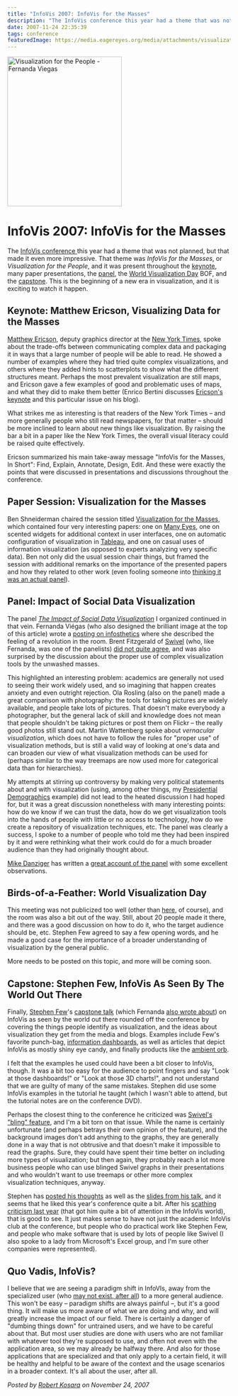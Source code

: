 ```yaml
---
title: "InfoVis 2007: InfoVis for the Masses"
description: "The InfoVis conference this year had a theme that was not planned, but that made it even more impressive. That theme was InfoVis for the Masses, or Visualization for the People, and it was present throughout the keynote, many paper presentations, the panel, the World Visualization Day BOF, and the capstone. This is the beginning of a new era in visualization, and it is exciting to watch it happen."
date: 2007-11-24 22:35:39
tags: conference
featuredImage: https://media.eagereyes.org/media/attachments/visualization-for-the-people-thumb.jpg
---
```


<p><img src="https://media.eagereyes.org/media/attachments/visualization-for-the-people-thumb.jpg" border="0" alt="Visualization for the People - Fernanda Viegas" width="258" height="338" /></p>

# InfoVis 2007: InfoVis for the Masses

The <a href="http://conferences.computer.org/infovis/infovis2007/">InfoVis conference </a>this year had a theme that was not planned, but that made it even more impressive. That theme was <em>InfoVis for the Masses</em>, or <em>Visualization for the People</em>, and it was present throughout the <a href="http://conferences.computer.org/infovis/infovis2007/keynote.html">keynote</a>, many paper presentations, the <a href="/blog/panel-social-data-visualization.html">panel</a>, the <a href="/blog/we-need-a-world-visualization-day.html">World Visualization Day</a> BOF, and the <a href="http://conferences.computer.org/infovis/infovis2007/capstone.html">capstone</a>. This is the beginning of a new era in visualization, and it is exciting to watch it happen.

## Keynote: Matthew Ericson, Visualizing Data for the Masses

<a href="http://ericson.net/">Matthew Ericson</a>, deputy graphics director at the <a href="http://nytimes.com/">New York Times</a>, spoke about the trade-offs between communicating complex data and packaging it in ways that a large number of people will be able to read. He showed a number of examples where they had tried quite complex visualizations, and others where they added hints to scatterplots to show what the different structures meant. Perhaps the most prevalent visualization are still maps, and Ericson gave a few examples of good and problematic uses of maps, and what they did to make them better (Enrico Bertini discusses <a href="http://diuf.unifr.ch/people/bertinie/visuale/2007/11/matthew_ericsons_infovis_keyno_1.html">Ericson's keynote</a> and this particular issue on his blog).

What strikes me as interesting is that readers of the New York Times &ndash; and more generally people who still read newspapers, for that matter &ndash; should be more inclined to learn about new things like visualization. By raising the bar a bit in a paper like the New York Times, the overall visual literacy could be raised quite effectively.

Ericson summarized his main take-away message "InfoVis for the Masses, In Short": Find, Explain, Annotate, Design, Edit. And these were exactly the points that were discussed in presentations and discussions throughout the conference.

## Paper Session: Visualization for the Masses

Ben Shneiderman chaired the session titled <a href="http://conferences.computer.org/infovis/infovis2007/papers.html#masses">Visualization for the Masses</a>, which contained four very interesting papers: one on <a href="http://www.many-eyes.com/">Many Eyes</a>, one on scented widgets for additional context in user interfaces, one on automatic configuration of visualization in <a href="http://www.tableausoftware.com/">Tableau</a>, and one on casual uses of information visualization (as opposed to experts analyzing very specific data). Ben not only did the usual session chair things, but framed the session with additional remarks on the importance of the presented papers and how they related to other work (even fooling someone into <a href="http://visualmethods.blogspot.com/2007/11/infovis-impressions-part-2-infovis-for.html">thinking it was an actual panel</a>).

## Panel: Impact of Social Data Visualization

The panel <em><a href="/blog/panel-social-data-visualization.html">The Impact of Social Data Visualization</a></em> I organized continued in that vein. Fernanda Vi&eacute;gas (who also designed the brilliant image at the top of this article) wrote a <a href="http://infosthetics.com/archives/2007/10/the_impact_of_social_data_visualization_infovis_workshop.html">posting on infosthetics</a> where she described the feeling of a revolution in the room. Brent Fitzgerald of <a href="http://www.swivel.com/">Swivel</a> (who, like Fernanda, was one of the panelists) <a href="http://blog.brentfitzgerald.com/2007/11/infovis-followup/">did not quite agree</a>, and was also surprised by the discussion about the proper use of complex visualization tools by the unwashed masses.

This highlighted an interesting problem: academics are generally not used to seeing their work widely used, and so imagining that happen creates anxiety and even outright rejection. Ola Rosling (also on the panel) made a great comparison with photography: the tools for taking pictures are widely available, and people take lots of pictures. That doesn't make everybody a photographer, but the general lack of skill and knowledge does not mean that people shouldn't be taking pictures or post them on Flickr &ndash; the really good photos still stand out. Martin Wattenberg spoke about <em>vernacular visualization</em>, which does not have to follow the rules for "proper use" of visualization methods, but is still a valid way of looking at one's data and can broaden our view of what visualization methods can be used for (perhaps similar to the way treemaps are now used more for categorical data than for hierarchies).

My attempts at stirring up controversy by making very political statements about and with visualization (using, among other things, my <a href="/Applications/PresidentialDemographics.html">Presidential Demographics</a> example) did not lead to the heated discussion I had hoped for, but it was a great discussion nonetheless with many interesting points: how do we know if we can trust the data, how do we get visualization tools into the hands of people with little or no access to technology, how do we create a repository of visualization techniques, etc. The panel was clearly a success, I spoke to a number of people who told me they had been inspired by it and were rethinking what their work could do for a much broader audience than they had originally thought about.

<a href="http://visualmethods.blogspot.com/">Mike Danziger</a> has written a <a href="http://visualmethods.blogspot.com/2007/11/infovis-impressions-part-3-impact-of.html">great account of the panel</a> with some excellent observations.

## Birds-of-a-Feather: World Visualization Day

This meeting was not publicized too well (other than <a href="/blog/further-steps-world-visualization-day.html">here</a>, of course), and the room was also a bit out of the way. Still, about 20 people made it there, and there was a good discussion on how to do it, who the target audience should be, etc. Stephen Few agreed to say a few opening words, and he made a good case for the importance of a broader understanding of visualization by the general public.

More needs to be posted on this topic, and more will be coming soon.

## Capstone: Stephen Few, InfoVis As Seen By The World Out There <br />

Finally, <a href="http://perceptualedge.com/blog/">Stephen Few</a>'s <a href="http://conferences.computer.org/infovis/infovis2007/capstone.html">capstone talk</a> (which Fernanda <a href="http://infosthetics.com/archives/2007/11/stephen_few_infovis_2007_capstone.html">also wrote about</a>) on InfoVis as seen by the world out there rounded off the conference by covering the things people identify as visualization, and the ideas about visualization they get from the media and blogs. Examples include Few's favorite punch-bag, <a href="http://www.perceptualedge.com/blog/?p=102">information dashboards</a>, as well as articles that depict InfoVis as mostly shiny eye candy, and finally products like the <a href="http://www.perceptualedge.com/blog/?p=171">ambient orb</a>.

I felt that the examples he used could have been a bit closer to InfoVis, though. It was a bit too easy for the audience to point fingers and say "Look at those dashboards!" or "Look at those 3D charts!", and not understand that we are guilty of many of the same mistakes. Stephen did use some InfoVis examples in the tutorial he taught (which I wasn't able to attend, but the tutorial notes are on the conference DVD).

Perhaps the closest thing to the conference he criticized was <a href="http://www.perceptualedge.com/blog/?p=98">Swivel's "bling" feature</a>, and I'm a bit torn on that issue. While the name is certainly unfortunate (and perhaps betrays their own opinion of the feature), and the background images don't add anything to the graphs, they are generally done in a way that is not obtrusive and that doesn't make it impossible to read the graphs. Sure, they could have spent their time better on including more types of visualization; but then again, they probably reach a lot more business people who can use blinged Swivel graphs in their presentations and who wouldn't want to use treemaps or other more complex visualization techniques, anyway.

Stephen has <a href="http://www.perceptualedge.com/blog/?p=174">posted his thoughts</a> as well as the <a href="http://www.perceptualedge.com/articles/11-13-07.pdf">slides from his talk</a>, and it seems that he liked this year's conference quite a bit. After his <a href="http://www.perceptualedge.com/blog/?p=10">scathing criticism last year</a> (that got him quite a bit of attention in the InfoVis world), that is good to see. It just makes sense to have not just the academic InfoVis club at the conference, but people who do practical work like Stephen Few, and people who make software that is used by lots of people like Swivel (I also spoke to a lady from Microsoft's Excel group, and I'm sure other companies were represented).

## Quo Vadis, InfoVis?

I believe that we are seeing a paradigm shift in InfoVIs, away from the specialized user (who <a href="/blog/rethinking-the-user.html">may not exist, after all</a>) to a more general audience. This won't be easy &ndash; paradigm shifts are always painful &ndash;, but it's a good thing. It will make us more aware of what we are doing and why, and will greatly increase the impact of our field. There is certainly a danger of "dumbing things down" for untrained users, and we have to be careful about that. But most user studies are done with users who are not familiar with whatever tool they're supposed to use, and often not even with the application area, so we may already be halfway there. And also for those applications that are specialized and that only apply to a certain field, it will be healthy and helpful to be aware of the context and the usage scenarios in a broader context. It's all about the user, after all.


_Posted by <a href="/about">Robert Kosara</a> on November 24, 2007_



